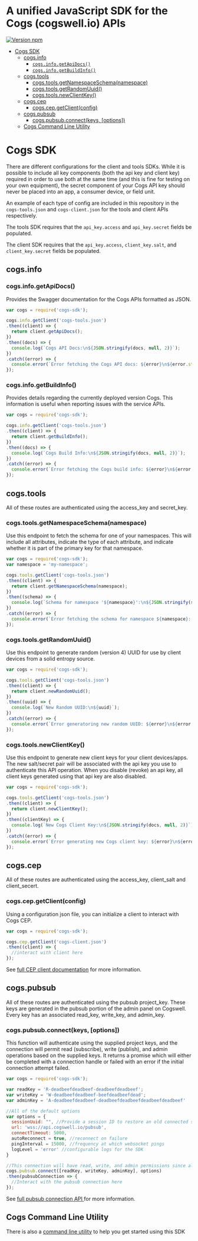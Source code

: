 # A unified JavaScript SDK for the Cogs (cogswell.io) APIs

[![Version npm](https://img.shields.io/npm/v/cogs-sdk.svg?style=flat-square)](http://browsenpm.org/package/cogs-sdk)

<!-- toc -->
- [Cogs SDK](#cogs-sdk)
  - [cogs.info](#cogsinfo)
    - [`cogs.info.getApiDocs()`](#cogsinfogetapidocs)
    - [`cogs.info.getBuildInfo()`](#cogsinfogetbuildinfo)
  - [cogs.tools](#cogstools)
    - [cogs.tools.getNamespaceSchema(namespace)](#cogstoolsgetnamespaceschemanamespace)
    - [cogs.tools.getRandomUuid()](#cogstoolsgetrandomuuid)
    - [cogs.tools.newClientKey()](#cogstoolsnewclientkey)
  - [cogs.cep](#cogscep)
    - [cogs.cep.getClient(config)](#cogscepgetclientconfig)
  - [cogs.pubsub](#cogspubsub)
    - [cogs.pubsub.connect(keys, [options])](#cogspubsubconnectkeys-options)
  - [Cogs Command Line Utility](#cogs-command-line-utility)

<!-- tocstop -->

# Cogs SDK

There are different configurations for the client and tools SDKs. While it is possible to include all key components (both the api key and client key) required in order to use both at the same time (and this is fine for testing on your own equipment), the secret component of your Cogs API key should never be placed into an app, a consumer device, or field unit.

An example of each type of config are included in this repository in the `cogs-tools.json` and `cogs-client.json` for the tools and client APIs respectively.

The tools SDK requires that the `api_key.access` and `api_key.secret` fields be populated.

The client SDK requires that the `api_key.access`, `client_key.salt`, and `client_key.secret` fields be populated.

## cogs.info

### cogs.info.getApiDocs()
Provides the Swagger documentation for the Cogs APIs formatted as JSON.

```javascript
var cogs = require('cogs-sdk');

cogs.info.getClient('cogs-tools.json')
.then((client) => {
  return client.getApiDocs();
})
.then((docs) => {
  console.log(`Cogs API Docs:\n${JSON.stringify(docs, null, 2)}`);
})
.catch((error) => {
  console.error(`Error fetching the Cogs API docs: ${error}\n${error.stack}`);
});
```


### cogs.info.getBuildInfo()
Provides details regarding the currently deployed version Cogs. This information is useful when reporting issues with the service APIs.

```javascript
var cogs = require('cogs-sdk');

cogs.info.getClient('cogs-tools.json')
.then((client) => {
  return client.getBuildInfo();
})
.then((docs) => {
  console.log(`Cogs Build Info:\n${JSON.stringify(docs, null, 2)}`);
})
.catch((error) => {
  console.error(`Error fetching the Cogs build info: ${error}\n${error.stack}`);
});
```


## cogs.tools
All of these routes are authenticated using the access_key and secret_key.

### cogs.tools.getNamespaceSchema(namespace)
Use this endpoint to fetch the schema for one of your namespaces. This will include all attributes, indicate the type of each attribute, and indicate whether it is part of the primary key for that namespace.

```javascript
var cogs = require('cogs-sdk');
var namespace = 'my-namespace';

cogs.tools.getClient('cogs-tools.json')
.then((client) => {
  return client.getNamespaceSchema(namespace);
})
.then((schema) => {
  console.log(`Schema for namespace '${namespace}':\n${JSON.stringify(schema, null, 2)}`);
})
.catch((error) => {
  console.error(`Error fetching the schema for namespace ${namespace}: ${error}\n${error.stack}`);
});
```

### cogs.tools.getRandomUuid()
Use this endpoint to generate random (version 4) UUID for use by client devices from a solid entropy source.

```javascript
var cogs = require('cogs-sdk');

cogs.tools.getClient('cogs-tools.json')
.then((client) => {
  return client.newRandomUuid();
})
.then((uuid) => {
  console.log(`New Random UUID:\n${uuid}`);
})
.catch((error) => {
  console.error(`Error generatoring new random UUID: ${error}\n${error.stack}`);
});
```

### cogs.tools.newClientKey()
Use this endpoint to generate new client keys for your client devices/apps. The new salt/secret pair will be associated with the api key you use to authenticate this API operation. When you disable (revoke) an api key, all client keys generated using that api key are also disabled.

```javascript
var cogs = require('cogs-sdk');

cogs.tools.getClient('cogs-tools.json')
.then((client) => {
  return client.newClientKey();
})
.then((clientKey) => {
  console.log(`New Cogs Client Key:\n${JSON.stringify(docs, null, 2)}`);
})
.catch((error) => {
  console.error(`Error generating new Cogs client key: ${error}\n${error.stack}`);
});
```


## cogs.cep
All of these routes are authenticated using the access_key, client_salt and client_secert.

### cogs.cep.getClient(config)
Using a configuration json file, you can initialize a client to interact with Cogs CEP.

```javascript
var cogs = require('cogs-sdk');

cogs.cep.getClient('cogs-client.json')
.then((client) => {
  //interact with client here
});
```

See [full CEP client documentation](https://github.com/cogswell-io/node-cogs-javascript-sdk/blob/master/CEP_CLIENT.md) for more information.

## cogs.pubsub
All of these routes are authenticated using the pubsub project_key. These keys are generated in the pubsub portion of the admin panel on Cogswell. Every key has an associated read_key, write_key, and admin_key. 

### cogs.pubsub.connect(keys, [options])
This function will authenticate using the supplied project keys, and the connection will permit read (subscribe), write (publish), and admin operations based on the supplied keys. It returns a promise which will either be completed with a connection handle or failed with an error if the initial connection attempt failed.

```javascript
var cogs = require('cogs-sdk');

var readKey = 'R-deadbeefdeadbeef-deadbeefdeadbeef';
var writeKey = 'W-deadbeefdeadbeef-beefdeadbeefdead';
var adminKey = 'A-deadbeefdeadbeef-deadbeefdeadbeefdeadbeefdeadbeef'

//All of the default options
var options = {
  sessionUuid: "", //Provide a session ID to restore an old connected session
  url: 'wss://api.cogswell.io/pubsub',
  connectTimeout: 5000,
  autoReconnect = true, //reconnect on failure
  pingInterval = 15000, //frequency at which websocket pings
  logLevel = 'error' //configurable logs for the SDK
}

//This connection will have read, write, and admin permissions since all keys were provided
cogs.pubsub.connect([readKey, writeKey, adminKey], options)
.then(pubsubConnection => {
  //Interact with the pubsub connection here
});
```
See [full pubsub connection API ](https://github.com/cogswell-io/node-cogs-javascript-sdk/blob/master/PUBSUB_CLIENT.md) for more information.

## Cogs Command Line Utility

There is also a [command line utility](https://github.com/cogswell-io/node-cogs-javascript-sdk/blob/master/COMMAND_LINE.md) to help you get started using this SDK
